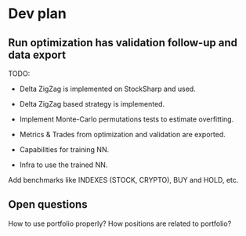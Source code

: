 # Dev plan

## Run optimization has validation follow-up and data export

TODO:

- Delta ZigZag is implemented on StockSharp and used.
- Delta ZigZag based strategy is implemented.
- Implement Monte-Carlo permutations tests to estimate overfitting.
- Metrics & Trades from optimization and validation are exported.

- Capabilities for training NN.
- Infra to use the trained NN.

Add benchmarks like INDEXES (STOCK, CRYPTO), BUY and HOLD, etc.

## Open questions

How to use portfolio properly?
How positions are related to portfolio?
